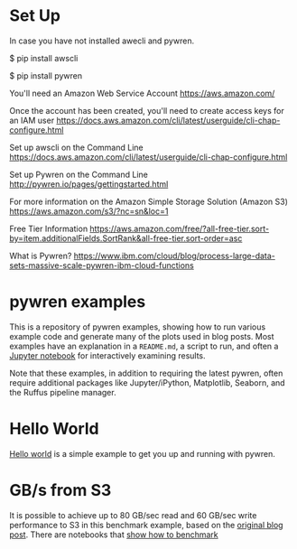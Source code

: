 # Set Up
In case you have not installed awecli and pywren.

$ pip install awscli

$ pip install pywren

You'll need an Amazon Web Service Account
https://aws.amazon.com/

Once the account has been created, you'll need to create access keys for an IAM user
https://docs.aws.amazon.com/cli/latest/userguide/cli-chap-configure.html

Set up awscli on the Command Line
https://docs.aws.amazon.com/cli/latest/userguide/cli-chap-configure.html

Set up Pywren on the Command Line
http://pywren.io/pages/gettingstarted.html


For more information on the Amazon Simple Storage Solution (Amazon S3)
https://aws.amazon.com/s3/?nc=sn&loc=1

Free Tier Information
https://aws.amazon.com/free/?all-free-tier.sort-by=item.additionalFields.SortRank&all-free-tier.sort-order=asc

What is Pywren?
https://www.ibm.com/cloud/blog/process-large-data-sets-massive-scale-pywren-ibm-cloud-functions




# pywren examples

This is a repository of pywren examples, showing how to run various
example code and generate many of the plots used in blog posts.
Most examples have an explanation in a `README.md`, a script to run, and
often a [Jupyter notebook](http://jupyter.org/) for interactively examining
results. 

Note that these examples, in addition to requiring the latest pywren, 
often require additional packages like Jupyter/iPython, Matplotlib, Seaborn, 
and the Ruffus pipeline manager. 

# Hello World

[Hello world](hello_world/hello_world.ipynb) is a simple example to
get you up and running with pywren.


# GB/s from S3

It is possible to achieve up to 80 GB/sec read and 60 GB/sec write performance to S3 in this
benchmark example, based on the [original blog post](http://pywren.io/pywren_s3.html). There are
notebooks that [show how to benchmark](benchmark_s3/s3_benchmark.ipynb) 




